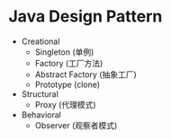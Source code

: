 # Java Design Pattern

- Creational
  - Singleton (单例)
  - Factory (工厂方法)
  - Abstract Factory (抽象工厂)
  - Prototype (clone)
- Structural
  - Proxy (代理模式)
- Behavioral
  - Observer (观察者模式)
